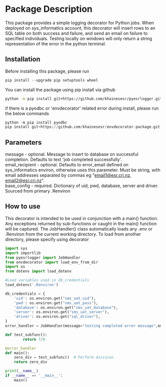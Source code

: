 # Package Description

This package provides a simple logging decorator for Python jobs. When deployed on sys_informatics account, this decorator will insert rows to an SQL table on both success and failure, and send an email on failure to specified individuals. Testing locally on windows will only return a string representation of the error in the python terminal.

## Installation

Before installing this package, please run
```Python
pip install --upgrade pip setuptools wheel
```

You can install the package using pip install via github

```bash
python -m pip install git+https://github.com/khainesesr/pyesrlogger.git
```

if there is a pyodbc or 'envdecorator' related error during install, please run the below commands

```Python
python -m pip install pyodbc
pip install git+https://github.com/khainesesr/envdecorator-package.git
```

## Parameters
message - optional. Message to insert to database on successful completion. Defaults to text 'job completed successfully'.  
email_recipient - optional. Defaults to error_email defined on sys_informatics environ, otherwise uses this parameter. Must be string, with email addresses separated by commas eg "email1@esr.cri.nz, email2@esr.cri.nz".  
base_config - required. Dictionary of uid, pwd, database, server and driver. Sourced from primary .Renviron

## How to use
This decorator is intended to be used in conjunction with a main() function. Any exceptions returned by sub-functions or caught in the main() function will be captured.
The JobHandler() class automatically loads any .env or .Renviron from the current working directory. To load from another directory, please specify using decorator

```Python
import sys
import importlib
from pyesrlogger import JobHandler
from envdecorator import load_env_from_dir
import os
from dotenv import load_dotenv

#Load variables used in db_credentials
load_dotenv('.Renviron')

db_credentials = {
    'uid': os.environ.get("sms_uat_uid"),
    'pwd': os.environ.get("sms_uat_pass"),
    'database': os.environ.get("sms_uat_database"),
    'server': os.environ.get("sms_uat_server"),
    'driver': os.environ.get("sql_driver"),
}
error_handler = JobHandler(message="testing completed error message",email_recipients='kaitlin.haines@esr.cri.nz',base_config=db_credentials)

def test_subfunc():
        return 7/0

@error_handler
def main():
    zero_div = test_subfunc()  # Perform division
    return zero_div

print(__name__)
if __name__ == '__main__':
    main()
```
